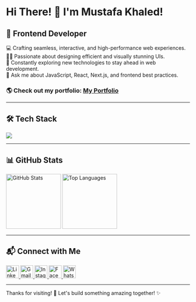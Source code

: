 # Hi There! 👋 I'm Mustafa Khaled!

## 🚀 Frontend Developer 

💻 Crafting seamless, interactive, and high-performance web experiences.  
👨‍💻 Passionate about designing efficient and visually stunning UIs.  
🎯 Constantly exploring new technologies to stay ahead in web development.  
💬 Ask me about JavaScript, React, Next.js, and frontend best practices.  


### 🌎 Check out my portfolio: [My Portfolio](https://myportfolio-teal-seven.vercel.app/#contact)

---

## 🛠 Tech Stack
<div align="left">
    <img src="https://skillicons.dev/icons?i=html,css,sass,tailwind,bootstrap,mui,javascript,typescript,react,nextjs,redux,firebase,git,github,figma" />
</div>

---

## 📊 GitHub Stats
<div align="left">
  <img src="https://github-readme-stats.vercel.app/api?username=mustafakh33&show_icons=true&include_all_commits=true&count_private=true&theme=dracula&hide_border=false" height="150" alt="GitHub Stats" />
  <img src="https://github-readme-stats.vercel.app/api/top-langs?username=mustafakh33&layout=compact&card_width=320&langs_count=6&theme=dracula&hide_border=false" height="150" alt="Top Languages" />
</div>

---

## 📬 Connect with Me
<div align="left">
  <a href="https://www.linkedin.com/in/mustafa-khaled-88b111307/" target="_blank">
    <img src="https://img.shields.io/badge/LinkedIn-0077B5?style=for-the-badge&logo=linkedin&logoColor=white" height="35" alt="LinkedIn" />
  </a>
  <a href="mailto:mustafakh565@gmail.com">
    <img src="https://img.shields.io/badge/Gmail-D14836?style=for-the-badge&logo=gmail&logoColor=white" height="35" alt="Gmail" />
  </a>
  <a href="https://www.instagram.com/mustafakhaled526/" target="_blank">
    <img src="https://img.shields.io/badge/Instagram-E4405F?style=for-the-badge&logo=instagram&logoColor=white" height="35" alt="Instagram" />
  </a>
  <a href="https://www.facebook.com/profile.php?id=61574958837418&locale=ar_AR" target="_blank">
    <img src="https://img.shields.io/badge/Facebook-1877F2?style=for-the-badge&logo=facebook&logoColor=white" height="35" alt="Facebook" />
  </a>
  <a href="https://wa.me/201032869818" target="_blank">
    <img src="https://img.shields.io/badge/WhatsApp-25D366?style=for-the-badge&logo=whatsapp&logoColor=white" height="35" alt="WhatsApp" />
  </a>
</div>

---

Thanks for visiting! 🚀 Let's build something amazing together! ✨
